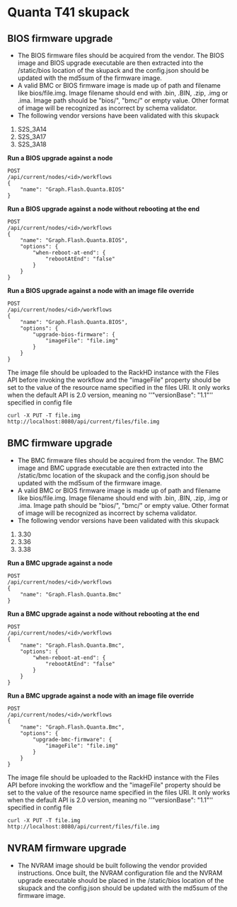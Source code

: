 # Quanta T41 skupack

## BIOS firmware upgrade
- The BIOS firmware files should be acquired from the vendor.  The BIOS image and BIOS upgrade executable are then extracted into the /static/bios location of the skupack and the config.json should be updated with the md5sum of the firmware image.
- A valid BMC or BIOS firmware image is made up of path and filename like bios/file.img. Image filename should end with .bin, .BIN, .zip, .img or .ima. Image path should be "bios/", "bmc/" or empty value. Other format of image will be recognized as incorrect by schema validator.
- The following vendor versions have been validated with this skupack
 1. S2S_3A14
 2. S2S_3A17
 3. S2S_3A18

**Run a BIOS upgrade against a node**
```
POST
/api/current/nodes/<id>/workflows
{
    "name": "Graph.Flash.Quanta.BIOS"
}
```

**Run a BIOS upgrade against a node without rebooting at the end**
```
POST
/api/current/nodes/<id>/workflows
{
    "name": "Graph.Flash.Quanta.BIOS",
    "options": {
        "when-reboot-at-end": {
            "rebootAtEnd": "false"
        }
    }
}
```
**Run a BIOS upgrade against a node with an image file override**
```
POST
/api/current/nodes/<id>/workflows
{
    "name": "Graph.Flash.Quanta.BIOS",
    "options": {
        "upgrade-bios-firmware": {
            "imageFile": "file.img"
        }
    }
}
```
The image file should be uploaded to the RackHD instance with the Files API before
invoking the workflow and the "imageFile" property should be set to the value of
the resource name specified in the files URI. It only works when the default
API is 2.0 version, meaning no ''"versionBase": "1.1"'' specified in config file
```
curl -X PUT -T file.img http://localhost:8080/api/current/files/file.img
```

## BMC firmware upgrade
- The BMC firmware files should be acquired from the vendor.  The BMC image and BMC upgrade executable are then extracted into the /static/bmc location of the skupack and the config.json should be updated with the md5sum of the firmware image.
- A valid BMC or BIOS firmware image is made up of path and filename like bios/file.img. Image filename should end with .bin, .BIN, .zip, .img or .ima. Image path should be "bios/", "bmc/" or empty value. Other format of image will be recognized as incorrect by schema validator.
- The following vendor versions have been validated with this skupack
 1. 3.30
 2. 3.36
 3. 3.38

 **Run a BMC upgrade against a node**
```
POST
/api/current/nodes/<id>/workflows
{
    "name": "Graph.Flash.Quanta.Bmc"
}
```

**Run a BMC upgrade against a node without rebooting at the end**
```
POST
/api/current/nodes/<id>/workflows
{
    "name": "Graph.Flash.Quanta.Bmc",
    "options": {
        "when-reboot-at-end": {
            "rebootAtEnd": "false"
        }
    }
}
```
**Run a BMC upgrade against a node with an image file override**
```
POST
/api/current/nodes/<id>/workflows
{
    "name": "Graph.Flash.Quanta.Bmc",
    "options": {
        "upgrade-bmc-firmware": {
            "imageFile": "file.img"
        }
    }
}
```
The image file should be uploaded to the RackHD instance with the Files API before
invoking the workflow and the "imageFile" property should be set to the value of
the resource name specified in the files URI. It only works when the default
API is 2.0 version, meaning no ''"versionBase": "1.1"'' specified in config file
```
curl -X PUT -T file.img http://localhost:8080/api/current/files/file.img
```

## NVRAM firmware upgrade
- The NVRAM image should be built following the vendor provided instructions.  Once built, the NVRAM configuration file and the NVRAM upgrade executable should be placed in the /static/bios location of the skupack and the config.json should be updated with the md5sum of the firmware image.
